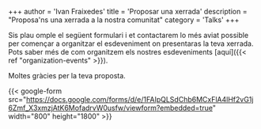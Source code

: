 +++
author = 'Ivan Fraixedes'
title = 'Proposar una xerrada'
description = "Proposa'ns una xerrada a la nostra comunitat"
category = 'Talks'
+++

Sis plau omple el següent formulari i et contactarem lo més aviat possible per començar a organitzar el esdeveniment on presentaras la teva xerrada. Pots saber més de com organitzem els nostres esdeveniments [aquí]({{< ref "organization-events" >}}).

Moltes gràcies per la teva proposta.

{{< google-form src="https://docs.google.com/forms/d/e/1FAIpQLSdChb6MCxFlA4lHf2vG1j6Zmf_X3xmzjAtK6MofadrvW0usfw/viewform?embedded=true" width="800" height="1800" >}}
